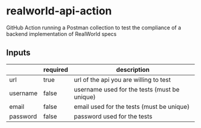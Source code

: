 # realworld-api-action
GitHub Action running a Postman collection to test the compliance of a backend implementation of RealWorld specs

## Inputs

|          | required | description |
|----------|----------|-------------|
| url      | true     | url of the api you are willing to test            |
| username | false    | username used for the tests (must be unique)            |
| email    | false    | email used for the tests (must be unique)            |
| password | false    | password used for the tests            |
